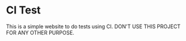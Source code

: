 # CI Test

This is a simple website to do tests using CI. DON'T USE THIS PROJECT FOR ANY OTHER PURPOSE.
